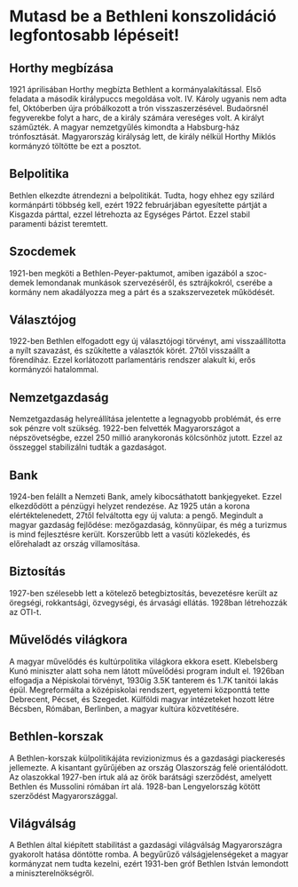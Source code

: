 # Mutasd be a Bethleni konszolidáció legfontosabb lépéseit!

## Horthy megbízása
1921 áprilisában Horthy megbízta Bethlent a kormányalakítással. Első feladata a második királypuccs megoldása volt. IV. Károly ugyanis nem adta fel, Októberben újra próbálkozott a trón visszaszerzésével. Budaörsnél fegyverekbe folyt a harc, de a király számára vereséges volt. A királyt száműzték. A magyar nemzetgyűlés kimondta a Habsburg-ház trónfosztását. Magyarország királyság lett, de király nélkül Horthy Miklós kormányzó töltötte be ezt a posztot. 

## Belpolitika
Bethlen elkezdte átrendezni a belpolitikát. Tudta, hogy ehhez egy szilárd kormánpárti többség kell, ezért 1922 februárjában egyesítette pártját a Kisgazda párttal, ezzel létrehozta az Egységes Pártot. Ezzel stabil paramenti bázist teremtett.

## Szocdemek
1921-ben megköti a Bethlen-Peyer-paktumot, amiben igazából a szoc-demek lemondanak munkások szervezéséről, és sztrájkokról, cserébe a kormány nem akadályozza meg a párt és a szakszervezetek működését.

## Választójog
1922-ben Bethlen elfogadott egy új választójogi törvényt, ami visszaállította a nyílt szavazást, és szűkítette a választók körét. 27től visszaállt a főrendiház. Ezzel korlátozott parlamentáris rendszer alakult ki, erős kormányzói hatalommal.

## Nemzetgazdaság
Nemzetgazdaság helyreállítása jelentette a legnagyobb problémát, és erre sok pénzre volt szükség. 1922-ben felvették Magyarországot a népszövetségbe, ezzel 250 millió aranykoronás kölcsönhöz jutott. Ezzel az összeggel stabilizálni tudták a gazdaságot. 

## Bank
1924-ben felállt a Nemzeti Bank, amely kibocsáthatott bankjegyeket. Ezzel elkezdődött a pénzügyi helyzet rendezése. Az 1925 után a korona elértéktelenedett, 27től felváltotta egy új valuta: a pengő. Megindult a magyar gazdaság fejlődése: mezőgazdaság, könnyűipar, és még a turizmus is mind fejlesztésre került. Korszerűbb lett a vasúti közlekedés, és előrehaladt az ország villamosítása. 

## Biztosítás
1927-ben szélesebb lett a kötelező betegbiztosítás, bevezetésre került az öregségi, rokkantsági, özvegységi, és árvasági ellátás. 1928ban létrehozzák az OTI-t.

## Művelődés világkora
A magyar művelődés és kultúrpolitika világkora ekkora esett. Klebelsberg Kunó miniszter alatt soha nem látott művelődési program indult el. 1926ban elfogadja a Népiskolai törvényt, 1930ig 3.5K tanterem és 1.7K tanitói lakás épül. Megreformálta a középiskolai rendszert, egyetemi központtá tette Debrecent, Pécset, és Szegedet. Külföldi magyar intézeteket hozott létre Bécsben, Rómában, Berlinben, a magyar kultúra közvetítésére.

## Bethlen-korszak
A Bethlen-korszak külpolitikájáta revizionizmus és a gazdasági piackeresés jellemezte. A kisantant gyűrűjében az ország Olaszország felé orientálódott. Az olaszokkal 1927-ben írtuk alá az örök barátsági szerződést, amelyett Bethlen és Mussolini rómában írt alá. 1928-ban Lengyelország kötött szerződést Magyarországgal. 

## Világválság
A Bethlen által kiépített stabilitást a gazdasági világválság Magyarországra gyakorolt hatása döntötte romba. A begyűrűző válságjelenségeket a magyar kormányzat nem tudta kezelni, ezért 1931-ben gróf Bethlen István lemondott a miniszterelnökségről.